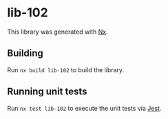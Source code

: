 # lib-102

This library was generated with [Nx](https://nx.dev).

## Building

Run `nx build lib-102` to build the library.

## Running unit tests

Run `nx test lib-102` to execute the unit tests via [Jest](https://jestjs.io).
